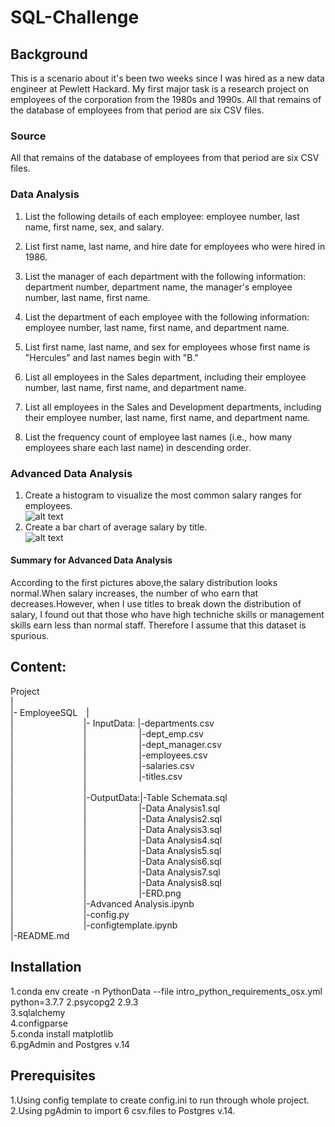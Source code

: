 # SQL-Challenge


## Background
This is a scenario about it's been two weeks since I was hired as a new data engineer at Pewlett Hackard. My first major task is a research project on employees of the corporation from the 1980s and 1990s. All that remains of the database of employees from that period are six CSV files.  


### Source

All that remains of the database of employees from that period are six CSV files.  


### Data Analysis

1. List the following details of each employee: employee number, last name, first name, sex, and salary.  
 
2. List first name, last name, and hire date for employees who were hired in 1986.  

3. List the manager of each department with the following information: department number, department name, the manager's employee number, last name, first name.  

4. List the department of each employee with the following information: employee number, last name, first name, and department name.  
 
5. List first name, last name, and sex for employees whose first name is "Hercules" and last names begin with "B."  

6. List all employees in the Sales department, including their employee number, last name, first name, and department name.  

7. List all employees in the Sales and Development departments, including their employee number, last name, first name, and department name.  

8. List the frequency count of employee last names (i.e., how many employees share each last name) in descending order.  

### Advanced Data Analysis

1. Create a histogram to visualize the most common salary ranges for employees.  
![alt text](https://github.com/LynHJ/sql-challenge/blob/698b27965215ac05e6916fe4fefee45ff926d824/ADA1.png)
2. Create a bar chart of average salary by title.  
![alt text](https://github.com/LynHJ/sql-challenge/blob/698b27965215ac05e6916fe4fefee45ff926d824/ADA2.png)
#### Summary for Advanced Data Analysis

According to the first pictures above,the salary distribution looks normal.When salary increases, the number of who earn that decreases.However, when I use titles to break down the distribution of salary, I found out that those who have high techniche skills or management skills earn less than normal staff. Therefore I assume that this dataset is spurious.


## Content:
Project  
|  
|-&nbsp;EmployeeSQL&emsp;|  
|&emsp;&emsp;&emsp;&emsp;&emsp;&emsp;&emsp;&emsp;|-&nbsp;InputData:&nbsp;|-departments.csv  
|&emsp;&emsp;&emsp;&emsp;&emsp;&emsp;&emsp;&emsp;|&emsp;&emsp;&emsp;&emsp;&emsp;&emsp;|-dept_emp.csv  
|&emsp;&emsp;&emsp;&emsp;&emsp;&emsp;&emsp;&emsp;|&emsp;&emsp;&emsp;&emsp;&emsp;&emsp;|-dept_manager.csv  
|&emsp;&emsp;&emsp;&emsp;&emsp;&emsp;&emsp;&emsp;|&emsp;&emsp;&emsp;&emsp;&emsp;&emsp;|-employees.csv  
|&emsp;&emsp;&emsp;&emsp;&emsp;&emsp;&emsp;&emsp;|&emsp;&emsp;&emsp;&emsp;&emsp;&emsp;|-salaries.csv  
|&emsp;&emsp;&emsp;&emsp;&emsp;&emsp;&emsp;&emsp;|&emsp;&emsp;&emsp;&emsp;&emsp;&emsp;|-titles.csv  
|&emsp;&emsp;&emsp;&emsp;&emsp;&emsp;&emsp;&emsp;|  
|&emsp;&emsp;&emsp;&emsp;&emsp;&emsp;&emsp;&emsp;|-OutputData:|-Table Schemata.sql  
|&emsp;&emsp;&emsp;&emsp;&emsp;&emsp;&emsp;&emsp;|&emsp;&emsp;&emsp;&emsp;&emsp;&emsp;|-Data Analysis1.sql  
|&emsp;&emsp;&emsp;&emsp;&emsp;&emsp;&emsp;&emsp;|&emsp;&emsp;&emsp;&emsp;&emsp;&emsp;|-Data Analysis2.sql  
|&emsp;&emsp;&emsp;&emsp;&emsp;&emsp;&emsp;&emsp;|&emsp;&emsp;&emsp;&emsp;&emsp;&emsp;|-Data Analysis3.sql  
|&emsp;&emsp;&emsp;&emsp;&emsp;&emsp;&emsp;&emsp;|&emsp;&emsp;&emsp;&emsp;&emsp;&emsp;|-Data Analysis4.sql  
|&emsp;&emsp;&emsp;&emsp;&emsp;&emsp;&emsp;&emsp;|&emsp;&emsp;&emsp;&emsp;&emsp;&emsp;|-Data Analysis5.sql  
|&emsp;&emsp;&emsp;&emsp;&emsp;&emsp;&emsp;&emsp;|&emsp;&emsp;&emsp;&emsp;&emsp;&emsp;|-Data Analysis6.sql  
|&emsp;&emsp;&emsp;&emsp;&emsp;&emsp;&emsp;&emsp;|&emsp;&emsp;&emsp;&emsp;&emsp;&emsp;|-Data Analysis7.sql  
|&emsp;&emsp;&emsp;&emsp;&emsp;&emsp;&emsp;&emsp;|&emsp;&emsp;&emsp;&emsp;&emsp;&emsp;|-Data Analysis8.sql  
|&emsp;&emsp;&emsp;&emsp;&emsp;&emsp;&emsp;&emsp;|&emsp;&emsp;&emsp;&emsp;&emsp;&emsp;|-ERD.png  
|&emsp;&emsp;&emsp;&emsp;&emsp;&emsp;&emsp;&emsp;|-Advanced Analysis.ipynb  
|&emsp;&emsp;&emsp;&emsp;&emsp;&emsp;&emsp;&emsp;|-config.py  
|&emsp;&emsp;&emsp;&emsp;&emsp;&emsp;&emsp;&emsp;|-configtemplate.ipynb  
|-README.md  

## Installation
1.conda env create -n PythonData --file intro_python_requirements_osx.yml python=3.7.7 
2.psycopg2 2.9.3  
3.sqlalchemy  
4.configparse  
5.conda install matplotlib   
6.pgAdmin and Postgres v.14  
## Prerequisites
1.Using config template to create config.ini to run through whole project.  
2.Using pgAdmin to import 6 csv.files to Postgres v.14.  




